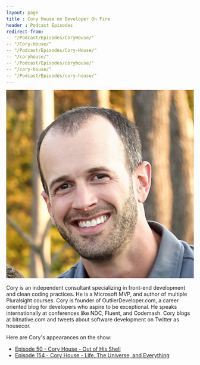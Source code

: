 ```yaml
---
layout: page
title : Cory House on Developer On Fire
header : Podcast Episodes
redirect-from:
-- "/Podcast/Episodes/CoryHouse/"
-- "/Cory-House/"
-- "/Podcast/Episodes/Cory-House/"
-- "/coryhouse/"
-- "/Podcast/Episodes/coryhouse/"
-- "/cory-house/"
-- "/Podcast/Episodes/cory-house/"
---
```

<img class="img img-circle guest" src="/assets/images/CoryHouse.jpg" />

Cory is an independent consultant specializing in front-end development and clean coding practices. He is a Microsoft MVP,  and author of multiple Pluralsight courses. Cory is founder of OutlierDeveloper.com, a career oriented blog for developers who aspire to be exceptional. He speaks internationally at conferences like NDC, Fluent, and Codemash. Cory blogs at bitnative.com and tweets about software development on Twitter as housecor.

Here are Cory's appearances on the show:

* [Episode 50 - Cory House - Out of His Shell](/episode-050-cory-house-out-of-his-shell)
* [Episode 154 - Cory House - Life, The Universe, and Everything](/episode-154-cory-house-life-the-universe-and-everything)
